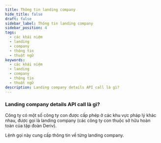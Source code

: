 ```yaml
---
title: Thông tin landing company
hide_title: false
draft: false
sidebar_label: Thông tin landing company
sidebar_position: 4
tags:
  - các khái niệm
  - landing
  - company
  - thông tin
  - thuật ngữ
keywords:
  - các khái niệm
  - landing
  - company
  - thông tin
  - thuật ngữ
description: Landing company details API call là gì?
---
```


### Landing company details API call là gì?

Công ty có một số công ty con được cấp phép ở các khu vực pháp lý khác nhau, được gọi là landing company (các công ty con thuộc sở hữu hoàn toàn của tập đoàn Deriv).

Lệnh gọi này cung cấp thông tin về từng landing company.

